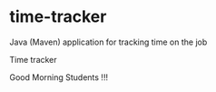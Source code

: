 # time-tracker
Java (Maven) application for tracking time on the job

Time tracker

Good Morning Students !!!
